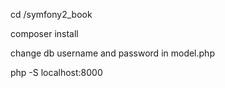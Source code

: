   cd /symfony2_book
  
  composer install
  
  change db username and password in model.php
  
  php -S localhost:8000
